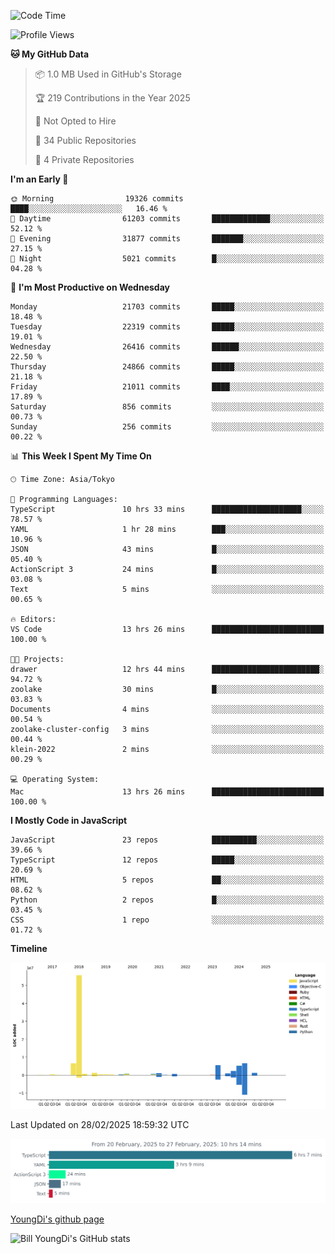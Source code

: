 <!--START_SECTION:waka-->
![Code Time](http://img.shields.io/badge/Code%20Time-1%2C225%20hrs%2031%20mins-blue)

![Profile Views](http://img.shields.io/badge/Profile%20Views-0-blue)

**🐱 My GitHub Data** 

> 📦 1.0 MB Used in GitHub's Storage 
 > 
> 🏆 219 Contributions in the Year 2025
 > 
> 🚫 Not Opted to Hire
 > 
> 📜 34 Public Repositories 
 > 
> 🔑 4 Private Repositories 
 > 
**I'm an Early 🐤** 

```text
🌞 Morning                19326 commits       ████░░░░░░░░░░░░░░░░░░░░░   16.46 % 
🌆 Daytime                61203 commits       █████████████░░░░░░░░░░░░   52.12 % 
🌃 Evening                31877 commits       ███████░░░░░░░░░░░░░░░░░░   27.15 % 
🌙 Night                  5021 commits        █░░░░░░░░░░░░░░░░░░░░░░░░   04.28 % 
```
📅 **I'm Most Productive on Wednesday** 

```text
Monday                   21703 commits       █████░░░░░░░░░░░░░░░░░░░░   18.48 % 
Tuesday                  22319 commits       █████░░░░░░░░░░░░░░░░░░░░   19.01 % 
Wednesday                26416 commits       ██████░░░░░░░░░░░░░░░░░░░   22.50 % 
Thursday                 24866 commits       █████░░░░░░░░░░░░░░░░░░░░   21.18 % 
Friday                   21011 commits       ████░░░░░░░░░░░░░░░░░░░░░   17.89 % 
Saturday                 856 commits         ░░░░░░░░░░░░░░░░░░░░░░░░░   00.73 % 
Sunday                   256 commits         ░░░░░░░░░░░░░░░░░░░░░░░░░   00.22 % 
```


📊 **This Week I Spent My Time On** 

```text
🕑︎ Time Zone: Asia/Tokyo

💬 Programming Languages: 
TypeScript               10 hrs 33 mins      ████████████████████░░░░░   78.57 % 
YAML                     1 hr 28 mins        ███░░░░░░░░░░░░░░░░░░░░░░   10.96 % 
JSON                     43 mins             █░░░░░░░░░░░░░░░░░░░░░░░░   05.40 % 
ActionScript 3           24 mins             █░░░░░░░░░░░░░░░░░░░░░░░░   03.08 % 
Text                     5 mins              ░░░░░░░░░░░░░░░░░░░░░░░░░   00.65 % 

🔥 Editors: 
VS Code                  13 hrs 26 mins      █████████████████████████   100.00 % 

🐱‍💻 Projects: 
drawer                   12 hrs 44 mins      ████████████████████████░   94.72 % 
zoolake                  30 mins             █░░░░░░░░░░░░░░░░░░░░░░░░   03.83 % 
Documents                4 mins              ░░░░░░░░░░░░░░░░░░░░░░░░░   00.54 % 
zoolake-cluster-config   3 mins              ░░░░░░░░░░░░░░░░░░░░░░░░░   00.44 % 
klein-2022               2 mins              ░░░░░░░░░░░░░░░░░░░░░░░░░   00.29 % 

💻 Operating System: 
Mac                      13 hrs 26 mins      █████████████████████████   100.00 % 
```

**I Mostly Code in JavaScript** 

```text
JavaScript               23 repos            ██████████░░░░░░░░░░░░░░░   39.66 % 
TypeScript               12 repos            █████░░░░░░░░░░░░░░░░░░░░   20.69 % 
HTML                     5 repos             ██░░░░░░░░░░░░░░░░░░░░░░░   08.62 % 
Python                   2 repos             █░░░░░░░░░░░░░░░░░░░░░░░░   03.45 % 
CSS                      1 repo              ░░░░░░░░░░░░░░░░░░░░░░░░░   01.72 % 
```



**Timeline**

![Lines of Code chart](https://raw.githubusercontent.com/Youngdi/Youngdi/master/assets/bar_graph.png)


 Last Updated on 28/02/2025 18:59:32 UTC
<!--END_SECTION:waka-->

![wakatime](./images/stat.svg)

[YoungDi's github page](https://youngdi.github.io)

![Bill YoungDi's GitHub stats](https://github-readme-stats.vercel.app/api?username=youngdi&count_private=true&show_icons=true)
